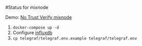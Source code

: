 #Status for mixnode

Demo: [No Trust Verify mixnode](status.notrustverify.ch/)


1. `docker-compose up -d`
2. Configure [influxdb](https://docs.influxdata.com/influxdb/v2.2/install/#set-up-influxdb-through-the-ui)
3. `cp telegraf/telegraf.env.example telegraf/telegraf.env`
